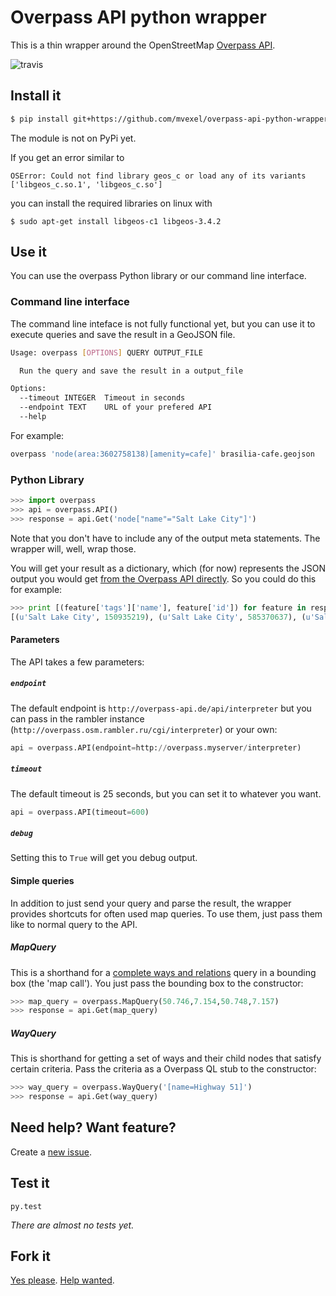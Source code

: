 # Overpass API python wrapper

This is a thin wrapper around the OpenStreetMap [Overpass API](http://wiki.openstreetmap.org/wiki/Overpass_API).

![travis](https://travis-ci.org/mvexel/overpass-api-python-wrapper.svg)

## Install it

```bash
$ pip install git+https://github.com/mvexel/overpass-api-python-wrapper.git#egg=overpass-api-python-wrapper
```

The module is not on PyPi yet.

If you get an error similar to

```
OSError: Could not find library geos_c or load any of its variants ['libgeos_c.so.1', 'libgeos_c.so']
```

you can install the required libraries on linux with
```
$ sudo apt-get install libgeos-c1 libgeos-3.4.2
```

## Use it

You can use the overpass Python library or our command line interface.

### Command line interface

The command line inteface is not fully functional yet, but you can use it to execute
queries and save the result in a GeoJSON file.

```bash
Usage: overpass [OPTIONS] QUERY OUTPUT_FILE

  Run the query and save the result in a output_file

Options:
  --timeout INTEGER  Timeout in seconds
  --endpoint TEXT    URL of your prefered API
  --help
```

For example:

```bash
overpass 'node(area:3602758138)[amenity=cafe]' brasilia-cafe.geojson
```

### Python Library

```python
>>> import overpass
>>> api = overpass.API()
>>> response = api.Get('node["name"="Salt Lake City"]')
```

Note that you don't have to include any of the output meta statements. The wrapper will, well, wrap those.

You will get your result as a dictionary, which (for now) represents the JSON output you would get [from the Overpass API directly](http://overpass-api.de/output_formats.html#json). So you could do this for example:

```python
>>> print [(feature['tags']['name'], feature['id']) for feature in response['elements']]
[(u'Salt Lake City', 150935219), (u'Salt Lake City', 585370637), (u'Salt Lake City', 1615721573)]
```

#### Parameters

The API takes a few parameters:

##### `endpoint`

The default endpoint is `http://overpass-api.de/api/interpreter` but you can pass in the rambler instance (`http://overpass.osm.rambler.ru/cgi/interpreter`) or your own:

```python
api = overpass.API(endpoint=http://overpass.myserver/interpreter)
```

##### `timeout`

The default timeout is 25 seconds, but you can set it to whatever you want.

```python
api = overpass.API(timeout=600)
```

##### `debug`

Setting this to `True` will get you debug output.

#### Simple queries

In addition to just send your query and parse the result, the wrapper provides shortcuts for often used map queries. To use them, just pass them like to normal query to the API.

##### MapQuery

This is a shorthand for a [complete ways and relations](http://wiki.openstreetmap.org/wiki/Overpass_API/Language_Guide#Completed_ways_and_relations) query in a bounding box (the 'map call').
You just pass the bounding box to the constructor:

```python
>>> map_query = overpass.MapQuery(50.746,7.154,50.748,7.157)
>>> response = api.Get(map_query)
```

##### WayQuery

This is shorthand for getting a set of ways and their child nodes that satisfy certain criteria.
Pass the criteria as a Overpass QL stub to the constructor:

```python
>>> way_query = overpass.WayQuery('[name=Highway 51]')
>>> response = api.Get(way_query)
```

## Need help? Want feature?

Create a [new issue](https://github.com/mvexel/overpass-api-python-wrapper/issues).

## Test it

```
py.test
```

_There are almost no tests yet._

## Fork it

[Yes please](https://github.com/mvexel/overpass-api-python-wrapper/fork). [Help wanted](https://github.com/mvexel/overpass-api-python-wrapper/labels/help%20wanted).
